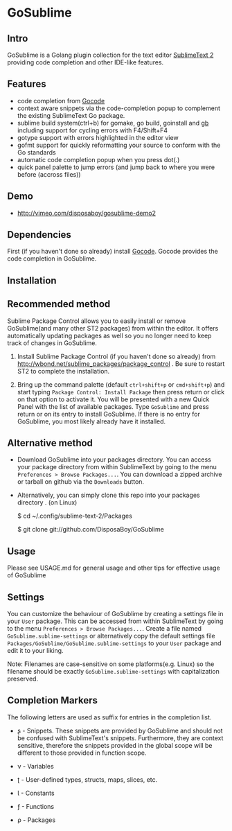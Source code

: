 GoSublime
=========

Intro
-----

GoSublime is a Golang plugin collection for the text editor [SublimeText 2](http://www.sublimetext.com/2) providing code completion and other IDE-like features.

Features
--------

* code completion from [Gocode](https://github.com/nsf/gocode)
* context aware snippets via the code-completion popup to complement the existing SublimeText Go package.
* sublime build system(ctrl+b) for gomake, go build, goinstall and [gb](https://github.com/skelterjohn/go-gb) including support for cycling errors with F4/Shift+F4
* gotype support with errors highlighted in the editor view
* gofmt support for quickly reformatting your source to conform with the Go standards
* automatic code completion popup when you press dot(.)
* quick panel palette to jump errors (and jump back to where you were before (accross files))

Demo
----

* http://vimeo.com/disposaboy/gosublime-demo2

Dependencies
------------

First (if you haven't done so already) install [Gocode](https://github.com/nsf/gocode).
Gocode provides the code completion in GoSublime.

Installation
------------

Recommended method
------------------

Sublime Package Control allows you to easily install or remove GoSublime(and many other ST2 packages) from within the editor. It offers automatically updating packages as well so you no longer need to keep track of changes in GoSublime.

1. Install Sublime Package Control (if you haven't done so already) from http://wbond.net/sublime_packages/package_control . Be sure to restart ST2 to complete the installation.

2. Bring up the command palette (default `ctrl+shift+p` or `cmd+shift+p`) and start typing `Package Control: Install Package` then press return or click on that option to activate it. You will be presented with a new Quick Panel with the list of available packages. Type `GoSublime` and press return or on its entry to install GoSublime. If there is no entry for GoSublime, you most likely already have it installed.

Alternative method
------------------

* Download GoSublime into your packages directory. You can access your package directory from within SublimeText by going to the menu `Preferences > Browse Packages...`. You can download a zipped archive or tarball on github via the `Downloads` button.

* Alternatively, you can simply clone this repo into your packages directory . (on Linux)

    $ cd ~/.config/sublime-text-2/Packages

    $ git clone git://github.com/DisposaBoy/GoSublime

Usage
-----

Please see USAGE.md for general usage and other tips for effective usage of GoSublime

Settings
--------

You can customize the behaviour of GoSublime by creating a settings file in your `User` package. This can be accessed from within SublimeText by going to the menu `Preferences > Browse Packages...`. Create a file named `GoSublime.sublime-settings` or alternatively copy the default settings file `Packages/GoSublime/GoSublime.sublime-settings` to your `User` package and edit it to your liking.

Note: Filenames are case-sensitive on some platforms(e.g. Linux) so the filename should be exactly `GoSublime.sublime-settings` with capitalization preserved.

Completion Markers
------------------

The following letters are used as suffix for entries in the completion list.

* ʂ - Snippets. These snippets are provided by GoSublime and should not be confused with SublimeText's snippets. Furthermore, they are context sensitive, therefore the snippets provided in the global scope will be different to those provided in function scope.

* ν - Variables

* ʈ - User-defined types, structs, maps, slices, etc.

* Ɩ - Constants

* ƒ - Functions

* ρ - Packages


